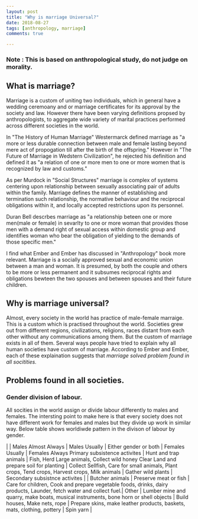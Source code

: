 ```yaml
---
layout: post
title: "Why is marriage Universal?"
date: 2018-08-27
tags: [anthropology, marriage]
comments: true

---
```


### Note : This is based on anthropological study, do not judge on morality.

## What is marriage?
Marriage is a custom of uniting two individuals, which in general have a wedding ceremoany and or marriage certificates for its approval by the society and law. However there have been varying definitions propsed by anthropologists, to aggregate wide variety of marital practices performed across different societies in the world.

In "The History of Human Marriage" Westermarck defined marriage as "a more or less durable connection between male and female lasting beyond mere act of propogation till after the birth of the offspring." However in "The Future of Marriage in Wedstern Civilization", he rejected his definition and defined it as "a relation of one or more men to one or more women that is recognized by law and customs."

As per Murdock in "Social Structures" marriage is complex of systems centering upon relationship between sexually associating pair of adults within the family. Marriage defines the manner of establishing and termination such relationship, the normative behaviour and the reciprocal obligations within it, and locally accepted restrictions upon its personnel.

Duran Bell descrbes marriage as "a relationship beteen one or more men(male or female) in sevarlty to one or more woman that provides those men with a demand right of sexual access within domestic group and identifies woman who bear the obligation of yielding to the demands of those specific men."

I find what Ember and Ember has discussed in "Anthropology" book more relevant. Marriage is a socially approved sexual and economic union between a man and woman. It is presumed, by both the couple and others to be more or less permanent and it subsumes reciprocal rights and obligations bewteen the two spouses and between spouses and their future children.

## Why is marriage universal?
Almost, every society in the world has practice of male-female marraige. This is a custom which is practised throughout the world. Societies grew out from different regions, civilizations, religions, races distant from each other without any communications among them. But the custom of marriage exists in all of them. Several ways people have tried to explain why all human societies have custom of marriage. According to Ember and Ember, each of these explaination suggests that *marriage solved problem found in all socitities.*

## Problems found in all societies.

### Gender division of labour.
All socities in the world assign or divide labour differently to males and females. The intersting point to make here is that every society does not have different work for females and males but they divide up work in similar way. Below table shows worldiwde pattern in the divison of labour by gender.

|	| Males Almost Always | Males Usually | Either gender or both | Females Usually | Females Always 
Primary subsistence activites | Hunt and trap animals | Fish, Herd Large animals, Collect wild honey Clear Land and prepare soil for planting | Collect Sellfish, Care for small animals, Plant crops, Tend crops, Harvest crops, Milk animals | Gather wild plants |
Secondary subsistnce activites | | Butcher animals | Preserve meat or fish | Care for children, Cook and prepare vegetable foods, drinks, dairy products, Launder, fetch water and collect fuel.|
Other | Lumber mine and quarry, make boats, musical instruments, bone horn or shell objects | Build houses, Make nets, rope | Prepare skins, make leather products, baskets, mats, clothing, pottery | Spin yarn | 
